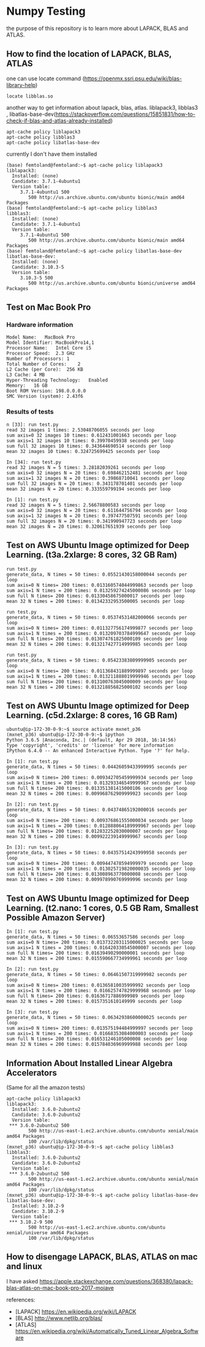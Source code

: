 # Numpy Testing

the purpose of this repository is to learn more about LAPACK, BLAS and ATLAS.

## How to find the location of LAPACK, BLAS, ATLAS
one can use locate command (https://openmx.ssri.psu.edu/wiki/blas-library-help)

``locate libblas.so`` 

another way to get information about lapack, blas, atlas.  liblapack3, libblas3 , libatlas-base-dev(https://stackoverflow.com/questions/15851831/how-to-check-if-blas-and-atlas-already-installed)

```
apt-cache policy liblapack3
apt-cache policy libblas3
apt-cache policy libatlas-base-dev
```

currently I don't have them installed
```
(base) femtoland@femtoland:~$ apt-cache policy liblapack3
liblapack3:
  Installed: (none)
  Candidate: 3.7.1-4ubuntu1
  Version table:
     3.7.1-4ubuntu1 500
        500 http://us.archive.ubuntu.com/ubuntu bionic/main amd64 Packages
(base) femtoland@femtoland:~$ apt-cache policy libblas3
libblas3:
  Installed: (none)
  Candidate: 3.7.1-4ubuntu1
  Version table:
     3.7.1-4ubuntu1 500
        500 http://us.archive.ubuntu.com/ubuntu bionic/main amd64 Packages
(base) femtoland@femtoland:~$ apt-cache policy libatlas-base-dev
libatlas-base-dev:
  Installed: (none)
  Candidate: 3.10.3-5
  Version table:
     3.10.3-5 500
        500 http://us.archive.ubuntu.com/ubuntu bionic/universe amd64 Packages
```
## Test on Mac Book Pro
### Hardware information
  ```
  Model Name:	MacBook Pro
  Model Identifier:	MacBookPro14,1
  Processor Name:	Intel Core i5
  Processor Speed:	2.3 GHz
  Number of Processors:	1
  Total Number of Cores:	2
  L2 Cache (per Core):	256 KB
  L3 Cache:	4 MB
  Hyper-Threading Technology:	Enabled
  Memory:	16 GB
  Boot ROM Version:	198.0.0.0.0
  SMC Version (system):	2.43f6
  ```
### Results of tests
```
n [33]: run test.py
read 32 images 1 times: 2.53048706055 seconds per loop
sum axis=0 32 images 10 times: 0.612431001663 seconds per loop
sum axis=1 32 images 10 times: 0.39970459938 seconds per loop
sum full 32 images 10 times: 0.343644690514 seconds per loop
mean 32 images 10 times: 0.324725699425 seconds per loop

In [34]: run test.py
read 32 images N = 5 times: 3.28182039261 seconds per loop
sum axis=0 32 images N = 20 times: 0.698462152481 seconds per loop
sum axis=1 32 images N = 20 times: 0.39868710041 seconds per loop
sum full 32 images N = 20 times: 0.343178701401 seconds per loop
mean 32 images N = 20 times: 0.333559799194 seconds per loop

In [1]: run test.py
read 32 images N = 5 times: 2.56678800583 seconds per loop
sum axis=0 32 images N = 20 times: 0.611644756794 seconds per loop
sum axis=1 32 images N = 20 times: 0.397477507591 seconds per loop
sum full 32 images N = 20 times: 0.341990947723 seconds per loop
mean 32 images N = 20 times: 0.320617651939 seconds per loop
```


## Test on AWS Ubuntu Image optimized for Deep Learning. (t3a.2xlarge: 8 cores, 32 GB Ram) 

```
run test.py
generate_data, N times = 50 times: 0.05521430158000044 seconds per loop
sum axis=0 N times= 200 times: 0.013160574044999863 seconds per loop
sum axis=1 N times = 200 times: 0.013259274245000086 seconds per loop
sum full N times= 200 times: 0.01330458675000017 seconds per loop
mean 32 N times = 200 times: 0.01342332953500005 seconds per loop

run test.py 
generate_data, N times = 50 times: 0.05374531482000066 seconds per loop
sum axis=0 N times= 200 times: 0.011327756174999877 seconds per loop
sum axis=1 N times = 200 times: 0.013209703784999647 seconds per loop
sum full N times= 200 times: 0.013074761825000109 seconds per loop
mean 32 N times = 200 times: 0.013217427714999985 seconds per loop

run test.py 
generate_data, N times = 50 times: 0.05423383809999905 seconds per loop
sum axis=0 N times= 200 times: 0.011368431889999897 seconds per loop
sum axis=1 N times = 200 times: 0.013211888019999946 seconds per loop
sum full N times= 200 times: 0.013100763045000009 seconds per loop
mean 32 N times = 200 times: 0.013218856825000102 seconds per loop
```

## Test on AWS Ubuntu Image optimized for Deep Learning. (c5d.2xlarge: 8 cores, 16 GB Ram) 

```
ubuntu@ip-172-30-0-9:~$ source activate mxnet_p36
(mxnet_p36) ubuntu@ip-172-30-0-9:~$ ipython
Python 3.6.5 |Anaconda, Inc.| (default, Apr 29 2018, 16:14:56)
Type 'copyright', 'credits' or 'license' for more information
IPython 6.4.0 -- An enhanced Interactive Python. Type '?' for help.

In [1]: run test.py
generate_data, N times = 50 times: 0.04426059433999995 seconds per loop
sum axis=0 N times= 200 times: 0.009342705459999934 seconds per loop
sum axis=1 N times = 200 times: 0.013293346549999967 seconds per loop
sum full N times= 200 times: 0.013351381415000106 seconds per loop
mean 32 N times = 200 times: 0.009968762909999923 seconds per loop

In [2]: run test.py
generate_data, N times = 50 times: 0.04374865192000016 seconds per loop
sum axis=0 N times= 200 times: 0.009376861555000034 seconds per loop
sum axis=1 N times = 200 times: 0.012888064189999967 seconds per loop
sum full N times= 200 times: 0.012832252030000007 seconds per loop
mean 32 N times = 200 times: 0.009922239149999967 seconds per loop

In [3]: run test.py
generate_data, N times = 50 times: 0.04357514243999958 seconds per loop
sum axis=0 N times= 200 times: 0.009447478594999979 seconds per loop
sum axis=1 N times = 200 times: 0.013025719820000035 seconds per loop
sum full N times= 200 times: 0.013008963770000008 seconds per loop
mean 32 N times = 200 times: 0.009978990769999996 seconds per loop
```

## Test on AWS Ubuntu Image optimized for Deep Learning. (t2.nano: 1 cores, 0.5 GB Ram, Smallest Possible Amazon Server) 

```
In [1]: run test.py
generate_data, N times = 50 times: 0.06553657586 seconds per loop
sum axis=0 N times= 200 times: 0.013732203115000025 seconds per loop
sum axis=1 N times = 200 times: 0.016420330545000007 seconds per loop
sum full N times= 200 times: 0.01639490290000001 seconds per loop
mean 32 N times = 200 times: 0.015590667734999961 seconds per loop

In [2]: run test.py
generate_data, N times = 50 times: 0.06461507319999982 seconds per loop
sum axis=0 N times= 200 times: 0.01365810035999992 seconds per loop
sum axis=1 N times = 200 times: 0.016625747829999968 seconds per loop
sum full N times= 200 times: 0.01636717886999989 seconds per loop
mean 32 N times = 200 times: 0.0157351610149999 seconds per loop

In [3]: run test.py
generate_data, N times = 50 times: 0.06342938600000025 seconds per loop
sum axis=0 N times= 200 times: 0.013575194484999997 seconds per loop
sum axis=1 N times = 200 times: 0.01668353084000003 seconds per loop
sum full N times= 200 times: 0.016531246105000008 seconds per loop
mean 32 N times = 200 times: 0.015784036969999988 seconds per loop
```

## Information About Installed Linear Algebra Accelerators 

(Same for all the amazon tests) 

```
apt-cache policy liblapack3
liblapack3:
  Installed: 3.6.0-2ubuntu2
  Candidate: 3.6.0-2ubuntu2
  Version table:
 *** 3.6.0-2ubuntu2 500
        500 http://us-east-1.ec2.archive.ubuntu.com/ubuntu xenial/main amd64 Packages
        100 /var/lib/dpkg/status
(mxnet_p36) ubuntu@ip-172-30-0-9:~$ apt-cache policy libblas3
libblas3:
  Installed: 3.6.0-2ubuntu2
  Candidate: 3.6.0-2ubuntu2
  Version table:
 *** 3.6.0-2ubuntu2 500
        500 http://us-east-1.ec2.archive.ubuntu.com/ubuntu xenial/main amd64 Packages
        100 /var/lib/dpkg/status
(mxnet_p36) ubuntu@ip-172-30-0-9:~$ apt-cache policy libatlas-base-dev
libatlas-base-dev:
  Installed: 3.10.2-9
  Candidate: 3.10.2-9
  Version table:
 *** 3.10.2-9 500
        500 http://us-east-1.ec2.archive.ubuntu.com/ubuntu xenial/universe amd64 Packages
        100 /var/lib/dpkg/status
```

## How to disengage LAPACK, BLAS, ATLAS on mac and linux

I have asked https://apple.stackexchange.com/questions/368380/lapack-blas-atlas-on-mac-book-pro-2017-mojave

references:
- [LAPACK] https://en.wikipedia.org/wiki/LAPACK
- [BLAS] http://www.netlib.org/blas/
- [ATLAS] https://en.wikipedia.org/wiki/Automatically_Tuned_Linear_Algebra_Software
